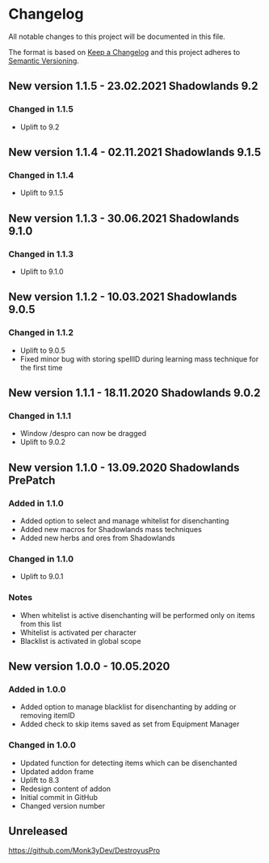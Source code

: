 # Changelog

All notable changes to this project will be documented in this file.

The format is based on [Keep a Changelog](http://keepachangelog.com/en/1.0.0/)
and this project adheres to [Semantic Versioning](http://semver.org/spec/v2.0.0.html).

## New version 1.1.5 - 23.02.2021 Shadowlands 9.2

### Changed in 1.1.5

- Uplift to 9.2

## New version 1.1.4 - 02.11.2021 Shadowlands 9.1.5

### Changed in 1.1.4

- Uplift to 9.1.5

## New version 1.1.3 - 30.06.2021 Shadowlands 9.1.0

### Changed in 1.1.3

- Uplift to 9.1.0

## New version 1.1.2 - 10.03.2021 Shadowlands 9.0.5

### Changed in 1.1.2

- Uplift to 9.0.5
- Fixed minor bug with storing spellID during learning mass technique for the first time

## New version 1.1.1 - 18.11.2020 Shadowlands 9.0.2

### Changed in 1.1.1

- Window /despro can now be dragged
- Uplift to 9.0.2

## New version 1.1.0 - 13.09.2020 Shadowlands PrePatch

### Added in 1.1.0

- Added option to select and manage whitelist for disenchanting
- Added new macros for Shadowlands mass techniques
- Added new herbs and ores from Shadowlands

### Changed in 1.1.0

- Uplift to 9.0.1

### Notes

- When whitelist is active disenchanting will be performed only on items from this list
- Whitelist is activated per character
- Blacklist is activated in global scope

## New version 1.0.0 - 10.05.2020

### Added in 1.0.0

- Added option to manage blacklist for disenchanting by adding or removing itemID
- Added check to skip items saved as set from Equipment Manager

### Changed in 1.0.0

- Updated function for detecting items which can be disenchanted
- Updated addon frame
- Uplift to 8.3
- Redesign content of addon
- Initial commit in GitHub
- Changed version number

## Unreleased

<https://github.com/Monk3yDev/DestroyusPro>
